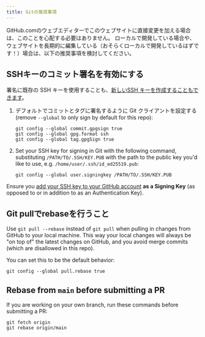 ```yaml
---
title: Gitの推奨事項
---
```


GitHub.comのウェブエディターでこのウェブサイトに直接変更を加える場合は、このことを心配する必要はありません。 ローカルで開発している場合や、ウェブサイトを長期的に編集している（おそらくローカルで開発しているはずです！）場合は、以下の推奨事項を検討してください。

## SSHキーのコミット署名を有効にする

署名に既存の SSH キーを使用することも、[新しいSSH キーを作成することもできます](https://docs.github.com/en/authentication/connecting-to-github-with-ssh/generating-a-new-ssh-key-and-adding-it-to-the-ssh-agent)。

1. デフォルトでコミットとタグに署名するように Git クライアントを設定する (remove `--global` to only sign by default for this repo):
   ```
   git config --global commit.gpgsign true
   git config --global gpg.format ssh
   git config --global tag.gpgSign true
   ```
2. Set your SSH key for signing in Git with the following command, substituting `/PATH/TO/.SSH/KEY.PUB` with the path to the public key you'd like to use, e.g. `/home/user/.ssh/id_ed25519.pub`:
   ```
   git config --global user.signingkey /PATH/TO/.SSH/KEY.PUB
   ```

Ensure you [add your SSH key to your GitHub account](https://docs.github.com/en/authentication/connecting-to-github-with-ssh/adding-a-new-ssh-key-to-your-github-account#adding-a-new-ssh-key-to-your-account) **as a Signing Key** (as opposed to or in addition to as an Authentication Key).

## Git pullでrebaseを行うこと

Use `git pull --rebase` instead of `git pull` when pulling in changes from GitHub to your local machine. This way your local changes will always be "on top of" the latest changes on GitHub, and you avoid merge commits (which are disallowed in this repo).

You can set this to be the default behavior:

```
git config --global pull.rebase true
```

## Rebase from `main` before submitting a PR

If you are working on your own branch, run these commands before submitting a PR:

```
git fetch origin
git rebase origin/main
```
